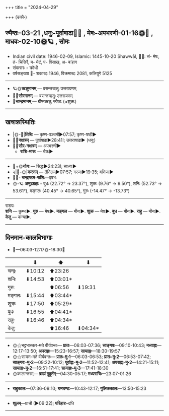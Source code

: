+++
title = "2024-04-29"

+++
(उकौ॰)
## ज्यैष्ठः-03-21  ,धनुः-पूर्वाषाढा🌛🌌  ,  मेषः-अपभरणी-01-16🌞🌌  ,  माधवः-02-10🌞🪐  , सोमः
- Indian civil date: 1946-02-09, Islamic: 1445-10-20 Shawwāl, 🌌🌞: सं- मेषः, तं- चित्तिरै, म- मेटं, प- विसाख, अ- ब’हाग
- संवत्सरः - क्रोधी
- वर्षसङ्ख्या 🌛- शकाब्दः 1946, विक्रमाब्दः 2081, कलियुगे 5125
___________________
- 🪐🌞**ऋतुमानम्** — वसन्तऋतुः उत्तरायणम्
- 🌌🌞**सौरमानम्** — वसन्तऋतुः उत्तरायणम्
- 🌛**चान्द्रमानम्** — ग्रीष्मऋतुः ज्यैष्ठः (≈शुक्रः)
___________________


## खचक्रस्थितिः
- |🌞-🌛|**तिथिः** — कृष्ण-पञ्चमी►07:57; कृष्ण-षष्ठी►  
- 🌌🌛**नक्षत्रम्** — पूर्वाषाढा►28:41!; उत्तराषाढा► (धनुः)  
- 🌌🌞**सौर-नक्षत्रम्** — अपभरणी►  
  - **राशि-मासः** — चैत्रः► 
___________________
- 🌛+🌞**योगः** — सिद्धः►24:23!; साध्यः►  
- २|🌛-🌞|**करणम्** — तैतिलम्►07:57; गरजा►19:35; वणिजा►  
- 🌌🌛- **चन्द्राष्टम-राशिः**—वृषभः  
- 🌞-🪐 **अमूढग्रहाः** - बुधः (22.72° → 23.37°), शुक्रः (9.76° → 9.50°), शनिः (52.73° → 53.61°), मङ्गलः (40.45° → 40.65°), गुरुः (-14.47° → -13.73°)
___________________
राशयः  
**शनि** — कुम्भः►. **गुरु** — मेषः►. **मङ्गल** — मीनः►. **शुक्र** — मेषः►. **बुध** — मीनः►. **राहु** — मीनः►. **केतु** — कन्या►. 
___________________


## दिनमान-कालविभागाः
- 🌅—06:03-12:17🌞-18:30🌇  

|      |⬇     |⬆     |⬇     |
|------|-----|-----|------|
|चन्द्रः|⬇10:12 |⬆23:26 |     |
|शनिः   |⬇14:53 |⬆03:01*|     |
|गुरुः  |     |⬆06:56 |⬇19:31 |
|मङ्गलः |⬇15:44 |⬆03:44*|     |
|शुक्रः |⬇17:50 |⬆05:29*|     |
|बुधः   |⬇16:55 |⬆04:41*|     |
|राहुः  |⬇16:46 |⬆04:34*|     |
|केतुः  |     |⬆16:46 |⬇04:34*|
___________________
- 🌞⚝भट्टभास्कर-मते वीर्यवन्तः— **प्रातः**—06:03-07:36; **साङ्गवः**—09:10-10:43; **मध्याह्नः**—12:17-13:50; **अपराह्णः**—15:23-16:57; **सायाह्नः**—18:30-19:57  
- 🌞⚝सायण-मते वीर्यवन्तः— **प्रातः-मु॰1**—06:03-06:53; **प्रातः-मु॰2**—06:53-07:42; **साङ्गवः-मु॰2**—09:22-10:12; **पूर्वाह्णः-मु॰2**—11:52-12:41; **अपराह्णः-मु॰2**—14:21-15:11; **सायाह्नः-मु॰2**—16:51-17:41; **सायाह्नः-मु॰3**—17:41-18:30  
- 🌞कालान्तरम्— **ब्राह्मं मुहूर्तम्**—04:30-05:17; **मध्यरात्रिः**—23:07-01:26  
___________________
- **राहुकालः**—07:36-09:10; **यमघण्टः**—10:43-12:17; **गुलिककालः**—13:50-15:23  
___________________
- **शूलम्**—प्राची (►09:22); **परिहारः**–दधि  
___________________
